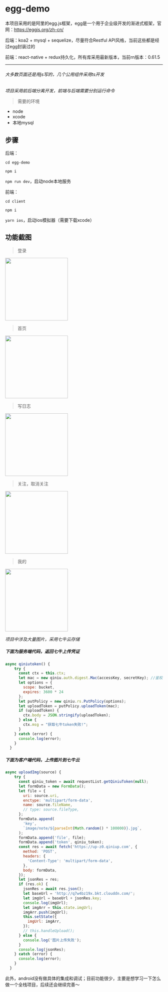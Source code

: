 # egg-demo
本项目采用的是阿里的egg.js框架，egg是一个用于企业级开发的渐进式框架，官网：<https://eggjs.org/zh-cn/>

后端：koa2 + mysql + sequelize，尽量符合Restful API风格，当前这些都是经过egg封装过的

前端：react-native + redux持久化，所有库采用最新版本，当前rn版本：0.61.5
***
###### 大多数页面还是用js写的，几个公用组件采用ts开发

_项目采用前后端分离开发，前端与后端需要分别运行命令_

>需要的环境
* node
* xcode
* 本地mysql

## 步骤

后端：

`cd egg-demo` 

`npm i` 

`npm run dev`，启动node本地服务

前端：

`cd client` 

`npm i` 

`yarn ios`，启动ios模拟器（需要下载xcode）

## 功能截图

>登录
<img src="http://q7w4bz19x.bkt.clouddn.com/image/egg1.gif" width="200px">

>首页
<img src="http://q7w4bz19x.bkt.clouddn.com/image/egg2.gif" width="200px">

>写日志
<img src="http://q7w4bz19x.bkt.clouddn.com/image/egg3.gif" width="200px">

>关注，取消关注
<img src="http://q7w4bz19x.bkt.clouddn.com/image/egg4.gif" width="200px">

>我的
<img src="http://q7w4bz19x.bkt.clouddn.com/image/egg5.gif" width="200px">

_项目中涉及大量图片，采用七牛云存储_

##### 下面为服务端代码，返回七牛上传凭证

```javascript
async qiniutoken() {
    try {
      const ctx = this.ctx;
      let mac = new qiniu.auth.digest.Mac(accessKey, secretKey); //鉴权对象
      let options = {
        scope: bucket,
        expires: 3600 * 24
      };
      let putPolicy = new qiniu.rs.PutPolicy(options);
      let uploadToken = putPolicy.uploadToken(mac);
      if (uploadToken) {
        ctx.body = JSON.stringify(uploadToken);
      } else {
        ctx.msg = "获取七牛token失败!";
      }
    } catch (error) {
      console.log(error);
    }
  }
 ```
##### 下面为客户端代码，上传图片到七牛云

```javascript
async uploadImg(source) {
    try {
      const qiniu_token = await requestList.getQiniuToken(null);
      let formData = new FormData();
      let file = {
        uri: source.uri,
        enctype: 'multipart/form-data',
        name: source.fileName,
        // type: source.fileType,
      };
      formData.append(
        'key',
        `image/note/${parseInt(Math.random() * 100000)}.jpg`,
      );
      formData.append('file', file);
      formData.append('token', qiniu_token);
      const res = await fetch('https://up-z0.qiniup.com', {
        method: 'POST',
        headers: {
          'Content-Type': 'multipart/form-data',
        },
        body: formData,
      });
      let jsonRes = res;
      if (res.ok) {
        jsonRes = await res.json();
        let baseUrl = 'http://q7w4bz19x.bkt.clouddn.com/';
        let imgUrl = baseUrl + jsonRes.key;
        console.log(imgUrl);
        let imgArr = this.state.imgUrl;
        imgArr.push(imgUrl);
        this.setState({
          imgUrl: imgArr,
        });
        // this.handleUpload();
      } else {
        console.log('图片上传失败');
      }
      console.log(jsonRes);
    } catch (error) {
      console.log(error);
    }
  }
```
此外，android没有做具体的集成和调试；目前功能很少，主要是想学习一下怎么做一个全栈项目，后续还会继续完善～
